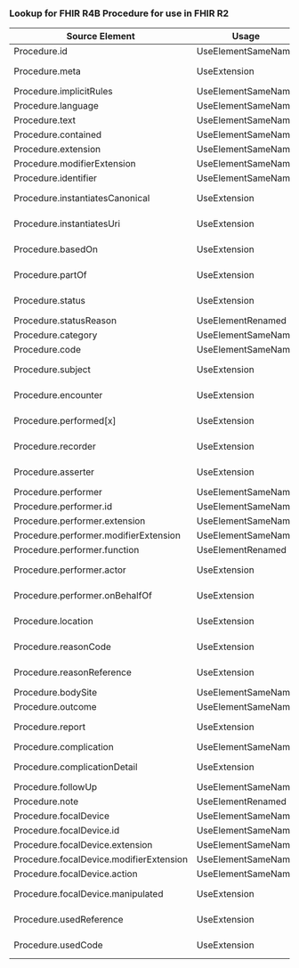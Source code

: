 ### Lookup for FHIR R4B Procedure for use in FHIR R2

| Source Element | Usage | Target |
| -------------- | ----- | ------ |
| Procedure.id | UseElementSameName | Procedure.id |
| Procedure.meta | UseExtension | http://hl7.org/fhir/4.3/StructureDefinition/extension-Procedure.meta |
| Procedure.implicitRules | UseElementSameName | Procedure.implicitRules |
| Procedure.language | UseElementSameName | Procedure.language |
| Procedure.text | UseElementSameName | Procedure.text |
| Procedure.contained | UseElementSameName | Procedure.contained |
| Procedure.extension | UseElementSameName | Procedure.extension |
| Procedure.modifierExtension | UseElementSameName | Procedure.modifierExtension |
| Procedure.identifier | UseElementSameName | Procedure.identifier |
| Procedure.instantiatesCanonical | UseExtension | http://hl7.org/fhir/4.3/StructureDefinition/extension-Procedure.instantiatesCanonical |
| Procedure.instantiatesUri | UseExtension | http://hl7.org/fhir/4.3/StructureDefinition/extension-Procedure.instantiatesUri |
| Procedure.basedOn | UseExtension | http://hl7.org/fhir/4.3/StructureDefinition/extension-Procedure.basedOn |
| Procedure.partOf | UseExtension | http://hl7.org/fhir/4.3/StructureDefinition/extension-Procedure.partOf |
| Procedure.status | UseExtension | http://hl7.org/fhir/4.3/StructureDefinition/extension-Procedure.status |
| Procedure.statusReason | UseElementRenamed | Procedure.reasonNotPerformed |
| Procedure.category | UseElementSameName | Procedure.category |
| Procedure.code | UseElementSameName | Procedure.code |
| Procedure.subject | UseExtension | http://hl7.org/fhir/4.3/StructureDefinition/extension-Procedure.subject |
| Procedure.encounter | UseExtension | http://hl7.org/fhir/4.3/StructureDefinition/extension-Procedure.encounter |
| Procedure.performed[x] | UseExtension | http://hl7.org/fhir/4.3/StructureDefinition/extension-Procedure.performed |
| Procedure.recorder | UseExtension | http://hl7.org/fhir/4.3/StructureDefinition/extension-Procedure.recorder |
| Procedure.asserter | UseExtension | http://hl7.org/fhir/4.3/StructureDefinition/extension-Procedure.asserter |
| Procedure.performer | UseElementSameName | Procedure.performer |
| Procedure.performer.id | UseElementSameName | Procedure.performer.id |
| Procedure.performer.extension | UseElementSameName | Procedure.performer.extension |
| Procedure.performer.modifierExtension | UseElementSameName | Procedure.performer.modifierExtension |
| Procedure.performer.function | UseElementRenamed | Procedure.performer.role |
| Procedure.performer.actor | UseExtension | http://hl7.org/fhir/4.3/StructureDefinition/extension-Procedure.performer.actor |
| Procedure.performer.onBehalfOf | UseExtension | http://hl7.org/fhir/4.3/StructureDefinition/extension-Procedure.performer.onBehalfOf |
| Procedure.location | UseExtension | http://hl7.org/fhir/4.3/StructureDefinition/extension-Procedure.location |
| Procedure.reasonCode | UseExtension | http://hl7.org/fhir/4.3/StructureDefinition/extension-Procedure.reasonCode |
| Procedure.reasonReference | UseExtension | http://hl7.org/fhir/4.3/StructureDefinition/extension-Procedure.reasonReference |
| Procedure.bodySite | UseElementSameName | Procedure.bodySite |
| Procedure.outcome | UseElementSameName | Procedure.outcome |
| Procedure.report | UseExtension | http://hl7.org/fhir/4.3/StructureDefinition/extension-Procedure.report |
| Procedure.complication | UseElementSameName | Procedure.complication |
| Procedure.complicationDetail | UseExtension | http://hl7.org/fhir/4.3/StructureDefinition/extension-Procedure.complicationDetail |
| Procedure.followUp | UseElementSameName | Procedure.followUp |
| Procedure.note | UseElementRenamed | Procedure.notes |
| Procedure.focalDevice | UseElementSameName | Procedure.focalDevice |
| Procedure.focalDevice.id | UseElementSameName | Procedure.focalDevice.id |
| Procedure.focalDevice.extension | UseElementSameName | Procedure.focalDevice.extension |
| Procedure.focalDevice.modifierExtension | UseElementSameName | Procedure.focalDevice.modifierExtension |
| Procedure.focalDevice.action | UseElementSameName | Procedure.focalDevice.action |
| Procedure.focalDevice.manipulated | UseExtension | http://hl7.org/fhir/4.3/StructureDefinition/extension-Procedure.focalDevice.manipulated |
| Procedure.usedReference | UseExtension | http://hl7.org/fhir/4.3/StructureDefinition/extension-Procedure.usedReference |
| Procedure.usedCode | UseExtension | http://hl7.org/fhir/4.3/StructureDefinition/extension-Procedure.usedCode |
